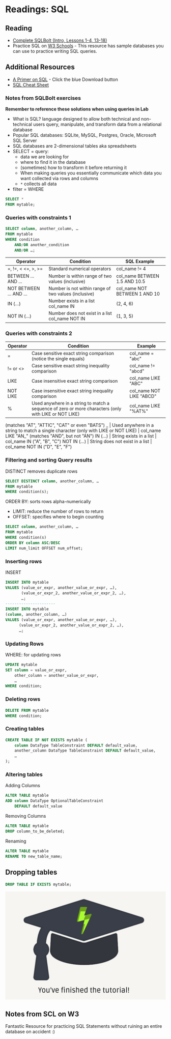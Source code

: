 # Readings: SQL

## Reading

* [Complete SQLBolt (Intro, Lessons 1-4, 13-18)](https://sqlbolt.com/)
* Practice SQL on [W3 Schools](https://www.w3schools.com/sql/trysql.asp?filename=trysql_select_all) - This resource has sample databases you can use to practice writing SQL queries.

## Additional Resources

* [A Primer on SQL](https://openlibra.com/en/book/a-primer-on-sql-3rd-edition) - Click the blue Download button
* [SQL Cheat Sheet](http://www.cheat-sheets.org/sites/sql.su/)

### Notes from SQLBolt exercises

**Remember to reference these solutions when using queries in Lab**

* What is SQL? language designed to allow both technical and non-technical users query, manipulate, and transform data from a relational database
* Popular SQL databases:  SQLite, MySQL, Postgres, Oracle, Microsoft SQL Server
* SQL databases are 2-dimensional tables aka spreadsheets 
* SELECT = query:
  * data we are looking for
  * where to find it in the database
  * (sometimes) how to transform it before returning it
  * When making queries you essentially communicate which data you want collected via rows and columns
  * `*` collects all data
* filter = WHERE

``` SQL
SELECT * 
FROM mytable;
```

### Queries with constraints 1

```SQL
SELECT column, another_column, …
FROM mytable
WHERE condition
    AND/OR another_condition
    AND/OR …;
```

Operator |	Condition |	SQL Example
-----|-----|-----
=, !=, < <=, >, >=	| Standard numerical operators |	col_name != 4
BETWEEN … AND …	| Number is within range of two values (inclusive)	| col_name BETWEEN 1.5 AND 10.5
NOT BETWEEN … AND …	| Number is not within range of two values (inclusive)	| col_name NOT BETWEEN 1 AND 10
IN (…) |	Number exists in a list	col_name IN | (2, 4, 6)
NOT IN (…)|	Number does not exist in a list	col_name NOT IN |(1, 3, 5)

### Queries with constraints 2

Operator |	Condition	|	Example
-----|-----|-----
=	|	Case sensitive exact string comparison (notice the single equals)	|	col_name = "abc"
!= or <>	|	Case sensitive exact string inequality comparison	|	col_name != "abcd"
LIKE	|	Case insensitive exact string comparison	|	col_name LIKE "ABC"
NOT LIKE	|	Case insensitive exact string inequality comparison	|	col_name NOT LIKE "ABCD"
%	|	Used anywhere in a string to match a sequence of zero or more characters (only with LIKE or NOT LIKE)	|	col_name LIKE "%AT%"
(matches "AT", "ATTIC", "CAT" or even "BATS")
_	| Used anywhere in a string to match a single character (only with LIKE or NOT LIKE) |	col_name LIKE "AN_"
(matches "AND", but not "AN")
IN (…)	|	String exists in a list	|	col_name IN ("A", "B", "C")
NOT IN (…)	|	String does not exist in a list	|	col_name NOT IN ("D", "E", "F")

###  Filtering and sorting Query results

DISTINCT removes duplicate rows

```SQL
SELECT DISTINCT column, another_column, …
FROM mytable
WHERE condition(s);
```

ORDER BY: sorts rows alpha-numerically
  * LIMIT: reduce the number of rows to return
  * OFFSET: specifies where to begin counting

```SQL
SELECT column, another_column, …
FROM mytable
WHERE condition(s)
ORDER BY column ASC/DESC
LIMIT num_limit OFFSET num_offset;
```
### Inserting rows

INSERT 

```SQL
INSERT INTO mytable
VALUES (value_or_expr, another_value_or_expr, …),
       (value_or_expr_2, another_value_or_expr_2, …),
       …;
----------------------
INSERT INTO mytable
(column, another_column, …)
VALUES (value_or_expr, another_value_or_expr, …),
      (value_or_expr_2, another_value_or_expr_2, …),
      …;
```

### Updating Rows

WHERE: for updating rows

```SQL
UPDATE mytable
SET column = value_or_expr, 
    other_column = another_value_or_expr, 
    …
WHERE condition;
```
### Deleting rows

```SQL
DELETE FROM mytable
WHERE condition;
```

### Creating tables

```SQL
CREATE TABLE IF NOT EXISTS mytable (
    column DataType TableConstraint DEFAULT default_value,
    another_column DataType TableConstraint DEFAULT default_value,
    …
);
```

### Altering tables

Adding Columns

```SQL
ALTER TABLE mytable
ADD column DataType OptionalTableConstraint 
    DEFAULT default_value
```

Removing Columns
```SQL
ALTER TABLE mytable
DROP column_to_be_deleted;
```

Renaming
```SQL
ALTER TABLE mytable
RENAME TO new_table_name;
```

## Dropping tables

```SQL
DROP TABLE IF EXISTS mytable;
```

![certification of completion](images/img6.png)

## Notes from SCL on W3

Fantastic Resource for practicing SQL Statements without ruining an entire database on accident :)